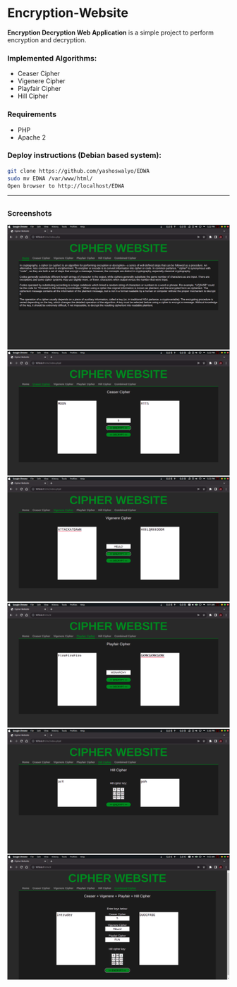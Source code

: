 # Encryption-Website
**Encryption Decryption Web Application** is a simple project to perform encryption and decryption.

<h3>Implemented Algorithms:</h3>

- Ceaser Cipher
- Vigenere Cipher
- Playfair Cipher
- Hill Cipher

### Requirements
- PHP
- Apache 2

### Deploy instructions (Debian based system):
```bash
git clone https://github.com/yashoswalyo/EDWA
sudo mv EDWA /var/www/html/
Open browser to http://localhost/EDWA
```

<hr>

## 
### Screenshots
![intro](./SS/SS_01.png)
![ceaser](./SS/SS_02.png)
![vi](./SS/SS_03.png)
![pl](./SS/SS_04.png)
![hc](./SS/SS_05.png)
![comb](./SS/SS_06.png)

